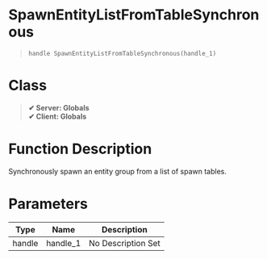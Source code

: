# SpawnEntityListFromTableSynchronous
> `handle SpawnEntityListFromTableSynchronous(handle_1)`
# Class
> __✔ Server: Globals__  
> __✔ Client: Globals__  
# Function Description
Synchronously spawn an entity group from a list of spawn tables.
# Parameters
Type|Name|Description
--|--|--
handle|handle_1|No Description Set
